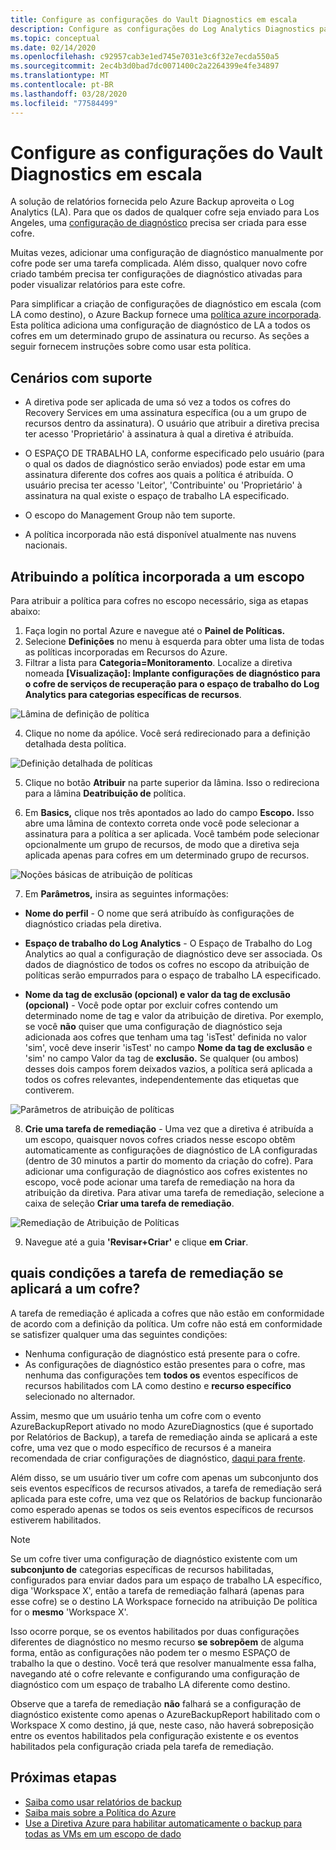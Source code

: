 ```yaml
---
title: Configure as configurações do Vault Diagnostics em escala
description: Configure as configurações do Log Analytics Diagnostics para todos os cofres em um determinado escopo usando a Diretiva Azure
ms.topic: conceptual
ms.date: 02/14/2020
ms.openlocfilehash: c92957cab3e1ed745e7031e3c6f32e7ecda550a5
ms.sourcegitcommit: 2ec4b3d0bad7dc0071400c2a2264399e4fe34897
ms.translationtype: MT
ms.contentlocale: pt-BR
ms.lasthandoff: 03/28/2020
ms.locfileid: "77584499"
---
```

# <a name="configure-vault-diagnostics-settings-at-scale"></a>Configure as configurações do Vault Diagnostics em escala

A solução de relatórios fornecida pelo Azure Backup aproveita o Log Analytics (LA). Para que os dados de qualquer cofre seja enviado para Los Angeles, uma [configuração de diagnóstico](https://docs.microsoft.com/azure/backup/backup-azure-diagnostic-events) precisa ser criada para esse cofre.

Muitas vezes, adicionar uma configuração de diagnóstico manualmente por cofre pode ser uma tarefa complicada. Além disso, qualquer novo cofre criado também precisa ter configurações de diagnóstico ativadas para poder visualizar relatórios para este cofre. 

Para simplificar a criação de configurações de diagnóstico em escala (com LA como destino), o Azure Backup fornece uma [política azure incorporada](https://docs.microsoft.com/azure/governance/policy/). Esta política adiciona uma configuração de diagnóstico de LA a todos os cofres em um determinado grupo de assinatura ou recurso. As seções a seguir fornecem instruções sobre como usar esta política.

## <a name="supported-scenarios"></a>Cenários com suporte

* A diretiva pode ser aplicada de uma só vez a todos os cofres do Recovery Services em uma assinatura específica (ou a um grupo de recursos dentro da assinatura). O usuário que atribuir a diretiva precisa ter acesso 'Proprietário' à assinatura à qual a diretiva é atribuída.

* O ESPAÇO DE TRABALHO LA, conforme especificado pelo usuário (para o qual os dados de diagnóstico serão enviados) pode estar em uma assinatura diferente dos cofres aos quais a política é atribuída. O usuário precisa ter acesso 'Leitor', 'Contribuinte' ou 'Proprietário' à assinatura na qual existe o espaço de trabalho LA especificado.

* O escopo do Management Group não tem suporte.

* A política incorporada não está disponível atualmente nas nuvens nacionais.

## <a name="assigning-the-built-in-policy-to-a-scope"></a>Atribuindo a política incorporada a um escopo

Para atribuir a política para cofres no escopo necessário, siga as etapas abaixo:

1. Faça login no portal Azure e navegue até o **Painel de Políticas.**
2. Selecione **Definições** no menu à esquerda para obter uma lista de todas as políticas incorporadas em Recursos do Azure.
3. Filtrar a lista para **Categoria=Monitoramento**. Localize a diretiva nomeada **[Visualização]: Implante configurações de diagnóstico para o cofre de serviços de recuperação para o espaço de trabalho do Log Analytics para categorias específicas de recursos**.

![Lâmina de definição de política](./media/backup-azure-policy-configure-diagnostics/policy-definition-blade.png)

4. Clique no nome da apólice. Você será redirecionado para a definição detalhada desta política.

![Definição detalhada de políticas](./media/backup-azure-policy-configure-diagnostics/detailed-policy-definition.png)

5. Clique no botão **Atribuir** na parte superior da lâmina. Isso o redireciona para a lâmina **Deatribuição de** política.

6. Em **Basics,** clique nos três apontados ao lado do campo **Escopo.** Isso abre uma lâmina de contexto correta onde você pode selecionar a assinatura para a política a ser aplicada. Você também pode selecionar opcionalmente um grupo de recursos, de modo que a diretiva seja aplicada apenas para cofres em um determinado grupo de recursos.

![Noções básicas de atribuição de políticas](./media/backup-azure-policy-configure-diagnostics/policy-assignment-basics.png)

7. Em **Parâmetros,** insira as seguintes informações:

* **Nome do perfil** - O nome que será atribuído às configurações de diagnóstico criadas pela diretiva.
* **Espaço de trabalho do Log Analytics** - O Espaço de Trabalho do Log Analytics ao qual a configuração de diagnóstico deve ser associada. Os dados de diagnóstico de todos os cofres no escopo da atribuição de políticas serão empurrados para o espaço de trabalho LA especificado.

* **Nome da tag de exclusão (opcional) e valor da tag de exclusão (opcional)** - Você pode optar por excluir cofres contendo um determinado nome de tag e valor da atribuição de diretiva. Por exemplo, se você **não** quiser que uma configuração de diagnóstico seja adicionada aos cofres que tenham uma tag 'isTest' definida no valor 'sim', você deve inserir 'isTest' no campo **Nome da tag de exclusão** e 'sim' no campo Valor da tag de **exclusão.** Se qualquer (ou ambos) desses dois campos forem deixados vazios, a política será aplicada a todos os cofres relevantes, independentemente das etiquetas que contiverem.

![Parâmetros de atribuição de políticas](./media/backup-azure-policy-configure-diagnostics/policy-assignment-parameters.png)

8. **Crie uma tarefa de remediação** - Uma vez que a diretiva é atribuída a um escopo, quaisquer novos cofres criados nesse escopo obtêm automaticamente as configurações de diagnóstico de LA configuradas (dentro de 30 minutos a partir do momento da criação do cofre). Para adicionar uma configuração de diagnóstico aos cofres existentes no escopo, você pode acionar uma tarefa de remediação na hora da atribuição da diretiva. Para ativar uma tarefa de remediação, selecione a caixa de seleção **Criar uma tarefa de remediação**. 

![Remediação de Atribuição de Políticas](./media/backup-azure-policy-configure-diagnostics/policy-assignment-remediation.png)

9. Navegue até a guia **'Revisar+Criar'** e clique **em Criar**.

## <a name="under-what-conditions-will-the-remediation-task-apply-to-a-vault"></a>quais condições a tarefa de remediação se aplicará a um cofre?

A tarefa de remediação é aplicada a cofres que não estão em conformidade de acordo com a definição da política. Um cofre não está em conformidade se satisfizer qualquer uma das seguintes condições:

* Nenhuma configuração de diagnóstico está presente para o cofre.
* As configurações de diagnóstico estão presentes para o cofre, mas nenhuma das configurações tem **todos os** eventos específicos de recursos habilitados com LA como destino e **recurso específico** selecionado no alternador. 

Assim, mesmo que um usuário tenha um cofre com o evento AzureBackupReport ativado no modo AzureDiagnostics (que é suportado por Relatórios de Backup), a tarefa de remediação ainda se aplicará a este cofre, uma vez que o modo específico de recursos é a maneira recomendada de criar configurações de diagnóstico, [daqui para frente](https://docs.microsoft.com/azure/backup/backup-azure-diagnostic-events#legacy-event).

Além disso, se um usuário tiver um cofre com apenas um subconjunto dos seis eventos específicos de recursos ativados, a tarefa de remediação será aplicada para este cofre, uma vez que os Relatórios de backup funcionarão como esperado apenas se todos os seis eventos específicos de recursos estiverem habilitados.

> [!NOTE]
>
> Se um cofre tiver uma configuração de diagnóstico existente com um **subconjunto de** categorias específicas de recursos habilitadas, configurados para enviar dados para um espaço de trabalho LA específico, diga 'Workspace X', então a tarefa de remediação falhará (apenas para esse cofre) se o destino LA Workspace fornecido na atribuição De política for o **mesmo** 'Workspace X'. 
>
>Isso ocorre porque, se os eventos habilitados por duas configurações diferentes de diagnóstico no mesmo recurso **se sobrepõem** de alguma forma, então as configurações não podem ter o mesmo ESPAÇO de trabalho la que o destino. Você terá que resolver manualmente essa falha, navegando até o cofre relevante e configurando uma configuração de diagnóstico com um espaço de trabalho LA diferente como destino.
>
> Observe que a tarefa de remediação **não** falhará se a configuração de diagnóstico existente como apenas o AzureBackupReport habilitado com o Workspace X como destino, já que, neste caso, não haverá sobreposição entre os eventos habilitados pela configuração existente e os eventos habilitados pela configuração criada pela tarefa de remediação.

## <a name="next-steps"></a>Próximas etapas

* [Saiba como usar relatórios de backup](https://docs.microsoft.com/azure/backup/configure-reports)
* [Saiba mais sobre a Política do Azure](https://docs.microsoft.com/azure/governance/policy/)
* [Use a Diretiva Azure para habilitar automaticamente o backup para todas as VMs em um escopo de dado](https://docs.microsoft.com/azure/backup/backup-azure-auto-enable-backup)
